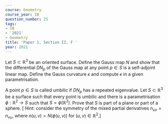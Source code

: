 ```yaml
---
course: Geometry
course_year: IB
question_number: 25
tags:
- IB
- '2021'
- Geometry
title: 'Paper 1, Section II, F '
year: 2021
---
```




Let $S \subset \mathbb{R}^{3}$ be an oriented surface. Define the Gauss map $N$ and show that the differential $D N_{p}$ of the Gauss map at any point $p \in S$ is a self-adjoint linear map. Define the Gauss curvature $\kappa$ and compute $\kappa$ in a given parametrisation.

A point $p \in S$ is called umbilic if $D N_{p}$ has a repeated eigenvalue. Let $S \subset \mathbb{R}^{3}$ be a surface such that every point is umbilic and there is a parametrisation $\phi: \mathbb{R}^{2} \rightarrow S$ such that $S=\phi\left(\mathbb{R}^{2}\right)$. Prove that $S$ is part of a plane or part of a sphere. $[$ Hint: consider the symmetry of the mixed partial derivatives $n_{u v}=n_{v u}$, where $n(u, v)=N(\phi(u, v))$ for $\left.(u, v) \in \mathbb{R}^{2} .\right]$